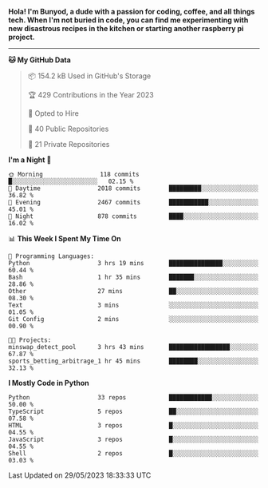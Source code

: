 <p>
<b>Hola! I'm Bunyod, a dude with a passion for coding, coffee, and all things tech. When I'm not buried in code, you can find me experimenting with new disastrous recipes in the kitchen or starting another raspberry pi project.</b>
</p>

---

<!--START_SECTION:waka-->
**🐱 My GitHub Data** 

> 📦 154.2 kB Used in GitHub's Storage 
 > 
> 🏆 429 Contributions in the Year 2023
 > 
> 💼 Opted to Hire
 > 
> 📜 40 Public Repositories 
 > 
> 🔑 21 Private Repositories 
 > 
**I'm a Night 🦉** 

```text
🌞 Morning                118 commits         █░░░░░░░░░░░░░░░░░░░░░░░░   02.15 % 
🌆 Daytime                2018 commits        █████████░░░░░░░░░░░░░░░░   36.82 % 
🌃 Evening                2467 commits        ███████████░░░░░░░░░░░░░░   45.01 % 
🌙 Night                  878 commits         ████░░░░░░░░░░░░░░░░░░░░░   16.02 % 
```


📊 **This Week I Spent My Time On** 

```text
💬 Programming Languages: 
Python                   3 hrs 19 mins       ███████████████░░░░░░░░░░   60.44 % 
Bash                     1 hr 35 mins        ███████░░░░░░░░░░░░░░░░░░   28.86 % 
Other                    27 mins             ██░░░░░░░░░░░░░░░░░░░░░░░   08.30 % 
Text                     3 mins              ░░░░░░░░░░░░░░░░░░░░░░░░░   01.05 % 
Git Config               2 mins              ░░░░░░░░░░░░░░░░░░░░░░░░░   00.90 % 

🐱‍💻 Projects: 
minswap_detect_pool      3 hrs 43 mins       █████████████████░░░░░░░░   67.87 % 
sports_betting_arbitrage_1 hr 45 mins        ████████░░░░░░░░░░░░░░░░░   32.13 % 
```

**I Mostly Code in Python** 

```text
Python                   33 repos            ████████████░░░░░░░░░░░░░   50.00 % 
TypeScript               5 repos             ██░░░░░░░░░░░░░░░░░░░░░░░   07.58 % 
HTML                     3 repos             █░░░░░░░░░░░░░░░░░░░░░░░░   04.55 % 
JavaScript               3 repos             █░░░░░░░░░░░░░░░░░░░░░░░░   04.55 % 
Shell                    2 repos             █░░░░░░░░░░░░░░░░░░░░░░░░   03.03 % 
```




 Last Updated on 29/05/2023 18:33:33 UTC
<!--END_SECTION:waka-->
